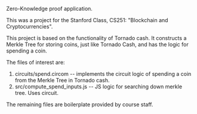 Zero-Knowledge proof application. 

This was a project for the Stanford Class, CS251: "Blockchain and Cryptocurrencies". 

This project is based on the functionality of Tornado cash. It constructs a Merkle Tree for storing coins, just like Tornado Cash, and has the logic for spending a coin. 

The files of interest are: 
1. circuits/spend.circom -- implements the circuit logic of spending a coin from the Merkle Tree in Tornado cash.  
2. src/compute_spend_inputs.js -- JS logic for searching down merkle tree. Uses circuit. 

The remaining files are boilerplate provided by course staff.
